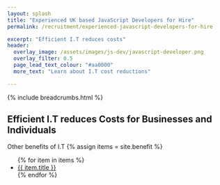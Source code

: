 ```yaml
---
layout: splash 
title: "Experienced UK based JavaScript Developers for Hire"
permalink: /recruitment/experienced-javascript-developers-for-hire

excerpt: "Efficient I.T reduces costs"
header:
  overlay_image: /assets/images/js-dev/javascript-developer.png
  overlay_filter: 0.5 
  page_lead_text_colour: "#aa0000"
  more_text: "Learn about I.T cost reductions"

---
```


{% include breadcrumbs.html %}

## Efficient I.T reduces Costs for Businesses and Individuals

Other benefits of I.T
{% assign items = site.benefit %}
<ul class="">
    {% for item in items %}
        <li><a href="{{ item.url }}">{{ item.title }}</a></li>
    {% endfor %}
</ul>